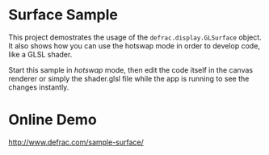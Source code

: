 Surface Sample
====================
This project demostrates the usage of the `defrac.display.GLSurface` object.
It also shows how you can use the hotswap mode in order to develop code,
like a GLSL shader.

Start this sample in *hotswap* mode, then edit the code itself in the
canvas renderer or simply the shader.glsl file while the app is running
to see the changes instantly.

Online Demo
===========
http://www.defrac.com/sample-surface/
